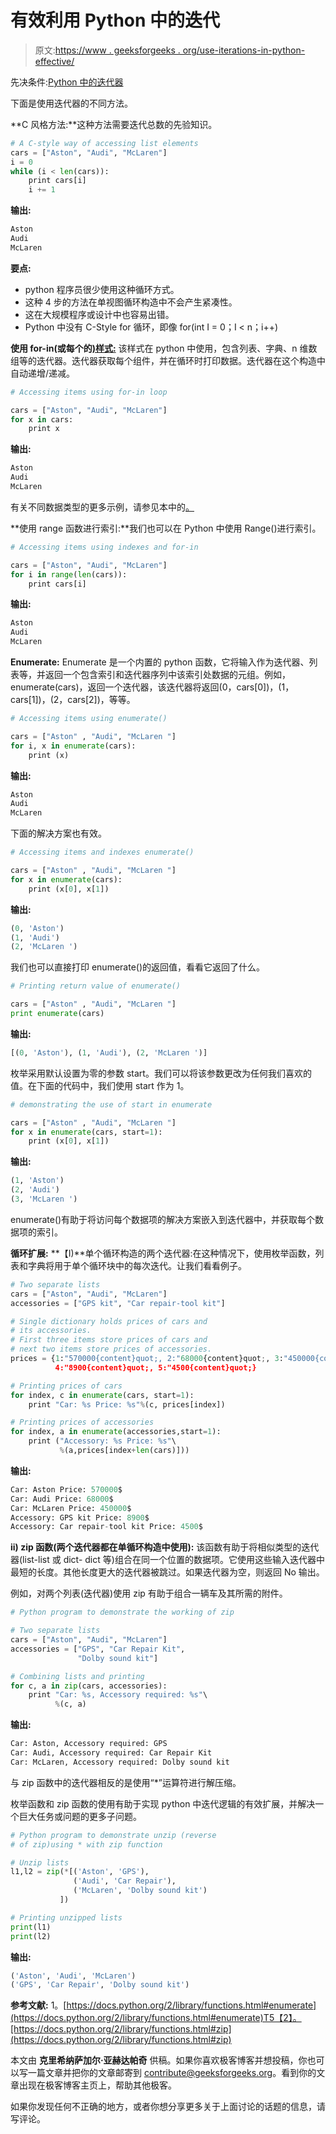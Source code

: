 # 有效利用 Python 中的迭代

> 原文:[https://www . geeksforgeeks . org/use-iterations-in-python-effective/](https://www.geeksforgeeks.org/using-iterations-in-python-effectively/)

先决条件:[Python 中的迭代器](https://www.geeksforgeeks.org/iterators-in-python/)

下面是使用迭代器的不同方法。

**C 风格方法:**这种方法需要迭代总数的先验知识。

```py
# A C-style way of accessing list elements
cars = ["Aston", "Audi", "McLaren"]
i = 0
while (i < len(cars)):
    print cars[i]
    i += 1
```

**输出:**

```py
Aston
Audi 
McLaren 

```

**要点:**

*   python 程序员很少使用这种循环方式。
*   这种 4 步的方法在单视图循环构造中不会产生紧凑性。
*   这在大规模程序或设计中也容易出错。
*   Python 中没有 C-Style for 循环，即像 for(int I = 0；I < n；i++)

**使用 for-in(或每个的[)样式:](https://www.geeksforgeeks.org/g-fact-40-foreach-in-c-and-java/)**
该样式在 python 中使用，包含列表、字典、n 维数组等的迭代器。迭代器获取每个组件，并在循环时打印数据。迭代器在这个构造中自动递增/递减。

```py
# Accessing items using for-in loop

cars = ["Aston", "Audi", "McLaren"]
for x in cars:
    print x
```

**输出:**

```py
Aston
Audi 
McLaren 

```

有关不同数据类型的更多示例，请参见本中的[。](https://www.geeksforgeeks.org/iterators-in-python/)

**使用 range 函数进行索引:**我们也可以在 Python 中使用 Range()进行索引。

```py
# Accessing items using indexes and for-in

cars = ["Aston", "Audi", "McLaren"]
for i in range(len(cars)):
    print cars[i]
```

**输出:**

```py
Aston
Audi 
McLaren 

```

**Enumerate:**
Enumerate 是一个内置的 python 函数，它将输入作为迭代器、列表等，并返回一个包含索引和迭代器序列中该索引处数据的元组。例如，enumerate(cars)，返回一个迭代器，该迭代器将返回(0，cars[0])，(1，cars[1])，(2，cars[2])，等等。

```py
# Accessing items using enumerate()

cars = ["Aston" , "Audi", "McLaren "]
for i, x in enumerate(cars):
    print (x)
```

**输出:**

```py
Aston
Audi
McLaren 
```

下面的解决方案也有效。

```py
# Accessing items and indexes enumerate()

cars = ["Aston" , "Audi", "McLaren "]
for x in enumerate(cars):
    print (x[0], x[1])
```

**输出:**

```py
(0, 'Aston')
(1, 'Audi')
(2, 'McLaren ')
```

我们也可以直接打印 enumerate()的返回值，看看它返回了什么。

```py
# Printing return value of enumerate() 

cars = ["Aston" , "Audi", "McLaren "]
print enumerate(cars)
```

**输出:**

```py
[(0, 'Aston'), (1, 'Audi'), (2, 'McLaren ')]
```

枚举采用默认设置为零的参数 start。我们可以将该参数更改为任何我们喜欢的值。在下面的代码中，我们使用 start 作为 1。

```py
# demonstrating the use of start in enumerate

cars = ["Aston" , "Audi", "McLaren "]
for x in enumerate(cars, start=1):
    print (x[0], x[1])
```

**输出:**

```py
(1, 'Aston')
(2, 'Audi')
(3, 'McLaren ')
```

enumerate()有助于将访问每个数据项的解决方案嵌入到迭代器中，并获取每个数据项的索引。

**循环扩展:**
**【I)**单个循环构造的两个迭代器:在这种情况下，使用枚举函数，列表和字典将用于单个循环块中的每次迭代。让我们看看例子。

```py
# Two separate lists
cars = ["Aston", "Audi", "McLaren"]
accessories = ["GPS kit", "Car repair-tool kit"]

# Single dictionary holds prices of cars and 
# its accessories.
# First three items store prices of cars and
# next two items store prices of accessories.
prices = {1:"570000{content}quot;, 2:"68000{content}quot;, 3:"450000{content}quot;,
          4:"8900{content}quot;, 5:"4500{content}quot;}

# Printing prices of cars
for index, c in enumerate(cars, start=1):
    print "Car: %s Price: %s"%(c, prices[index])

# Printing prices of accessories
for index, a in enumerate(accessories,start=1):
    print ("Accessory: %s Price: %s"\
           %(a,prices[index+len(cars)]))
```

**输出:**

```py
Car: Aston Price: 570000$
Car: Audi Price: 68000$
Car: McLaren Price: 450000$
Accessory: GPS kit Price: 8900$
Accessory: Car repair-tool kit Price: 4500$

```

**ii) zip 函数(两个迭代器都在单循环构造中使用):**
该函数有助于将相似类型的迭代器(list-list 或 dict- dict 等)组合在同一个位置的数据项。它使用这些输入迭代器中最短的长度。其他长度更大的迭代器被跳过。如果迭代器为空，则返回 No 输出。

例如，对两个列表(迭代器)使用 zip 有助于组合一辆车及其所需的附件。

```py
# Python program to demonstrate the working of zip

# Two separate lists
cars = ["Aston", "Audi", "McLaren"]
accessories = ["GPS", "Car Repair Kit", 
               "Dolby sound kit"]

# Combining lists and printing
for c, a in zip(cars, accessories):
    print "Car: %s, Accessory required: %s"\
          %(c, a)
```

**输出:**

```py
Car: Aston, Accessory required: GPS
Car: Audi, Accessory required: Car Repair Kit
Car: McLaren, Accessory required: Dolby sound kit
```

与 zip 函数中的迭代器相反的是使用“*”运算符进行解压缩。

枚举函数和 zip 函数的使用有助于实现 python 中迭代逻辑的有效扩展，并解决一个巨大任务或问题的更多子问题。

```py
# Python program to demonstrate unzip (reverse 
# of zip)using * with zip function

# Unzip lists
l1,l2 = zip(*[('Aston', 'GPS'), 
              ('Audi', 'Car Repair'), 
              ('McLaren', 'Dolby sound kit') 
           ])

# Printing unzipped lists      
print(l1)
print(l2)
```

**输出:**

```py
('Aston', 'Audi', 'McLaren')
('GPS', 'Car Repair', 'Dolby sound kit')

```

**参考文献:**
1。[https://docs.python.org/2/library/functions.html#enumerate](https://docs.python.org/2/library/functions.html#enumerate)T5【2】。[https://docs.python.org/2/library/functions.html#zip](https://docs.python.org/2/library/functions.html#zip)

本文由 **克里希纳萨加尔·亚赫达帕奇** 供稿。如果你喜欢极客博客并想投稿，你也可以写一篇文章并把你的文章邮寄到 contribute@geeksforgeeks.org。看到你的文章出现在极客博客主页上，帮助其他极客。

如果你发现任何不正确的地方，或者你想分享更多关于上面讨论的话题的信息，请写评论。